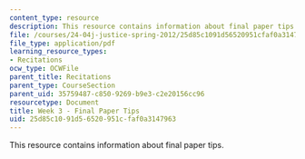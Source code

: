 ```yaml
---
content_type: resource
description: This resource contains information about final paper tips.
file: /courses/24-04j-justice-spring-2012/25d85c1091d56520951cfaf0a3147963_MIT24_04JS12_Week3.pdf
file_type: application/pdf
learning_resource_types:
- Recitations
ocw_type: OCWFile
parent_title: Recitations
parent_type: CourseSection
parent_uid: 35759487-c850-9269-b9e3-c2e20156cc96
resourcetype: Document
title: Week 3 - Final Paper Tips
uid: 25d85c10-91d5-6520-951c-faf0a3147963
---
```

This resource contains information about final paper tips.

